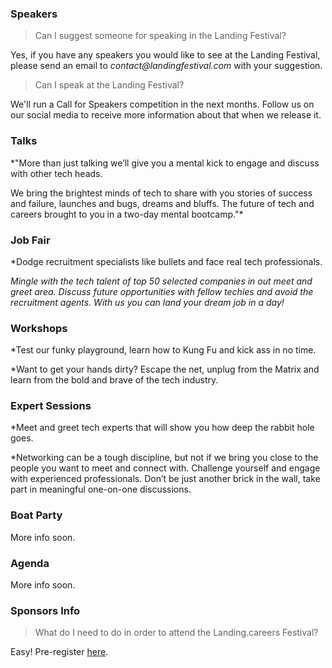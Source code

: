 ### Speakers

> Can I suggest someone for speaking in the Landing Festival?

Yes, if you have any speakers you would like to see at the Landing Festival, please send an email to _contact@landingfestival.com_ with your suggestion.

> Can I speak at the Landing Festival?

We'll run a Call for Speakers competition in the next months. Follow us on our social media to receive more information about that when we release it.

### Talks

*"More than just talking we’ll give you a mental kick to engage and discuss with other tech heads.

We bring the brightest minds of tech to share with you stories of success and failure, launches and bugs, dreams and bluffs. The future of tech and careers brought to you in a two-day mental bootcamp."*

### Job Fair

*Dodge recruitment specialists like bullets and face real tech professionals.

*Mingle with the tech talent of top 50 selected companies in out meet and greet area. Discuss future opportunities with fellow techies and avoid the recruitment agents. With us you can land your dream job in a day!*

### Workshops

*Test our funky playground, learn how to Kung Fu and kick ass in no time.

*Want to get your hands dirty? Escape the net, unplug from the Matrix and learn from the bold and brave of the tech industry.

### Expert Sessions

*Meet and greet tech experts that will show you how deep the rabbit hole goes.

*Networking can be a tough discipline, but not if we bring you close to the people you want to meet and connect with. Challenge yourself and engage with experienced professionals. Don’t be just another brick in the wall, take part in meaningful one-on-one discussions.

### Boat Party

More info soon.

### Agenda

More info soon.

### Sponsors Info

> What do I need to do in order to attend the Landing.careers Festival?

Easy! Pre-register [here](https://landingjobs.typeform.com/to/QsDucT).

